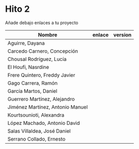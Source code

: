 # Hito 2

Añade debajo enlaces a tu proyecto

| Nombre                           |  enlace  | version |
|----------------------------------|----------|---------|
| Aguirre, Dayana                  |  | |
| Carcedo Carnero, Concepción      |  | |
| Chousal Rodríguez, Lucía         |  | |
| El Houfi, Nasrdine               |  | |
| Frere Quintero, Freddy Javier    |  | |
| Gago Carrera, Ramón              |  | |
| García Martos, Daniel            |  | |
| Guerrero Martínez, Alejandro     |  | |
| Jiménez Martínez, Antonio Manuel |  | |
| Kourtsounioti, Alexandra         |  | |
| López Machado, Antonio David     |  | |
| Salas Villaldea, José Daniel     |  | |
| Serrano Collado, Ernesto         |  | |


